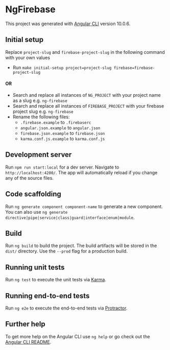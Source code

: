 # NgFirebase

This project was generated with [Angular CLI](https://github.com/angular/angular-cli) version 10.0.6.

## Initial setup
Replace `project-slug` and `firebase-project-slug` in the following command with your own values
* Run `make initial-setup project=project-slug firebase=firebase-project-slug`
#### OR
* Search and replace all instances of `NG_PROJECT` with your project name as a slug e.g. `ng-firebase`
* Search and replace all instances of `FIREBASE_PROJECT` with your firebase project slug e.g. `ng-firebase`
* Rename the following files:
    * `.firebase.example` to `.firebaserc`
    * `angular.json.example` to `angular.json`
    * `firebase.json.example` to `firebase.json`
    * `karma.conf.js.example` to `karma.conf.js`

## Development server

Run `npm run start:local` for a dev server. Navigate to `http://localhost:4200/`. The app will automatically reload if you change any of the source files.

## Code scaffolding

Run `ng generate component component-name` to generate a new component. You can also use `ng generate directive|pipe|service|class|guard|interface|enum|module`.

## Build

Run `ng build` to build the project. The build artifacts will be stored in the `dist/` directory. Use the `--prod` flag for a production build.

## Running unit tests

Run `ng test` to execute the unit tests via [Karma](https://karma-runner.github.io).

## Running end-to-end tests

Run `ng e2e` to execute the end-to-end tests via [Protractor](http://www.protractortest.org/).

## Further help

To get more help on the Angular CLI use `ng help` or go check out the [Angular CLI README](https://github.com/angular/angular-cli/blob/master/README.md).
